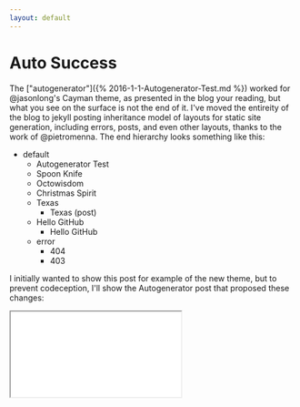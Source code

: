 ```yaml
---
layout: default
---
```


# Auto Success
The ["autogenerator"]({% 2016-1-1-Autogenerator-Test.md %}) worked for @jasonlong's Cayman theme, as presented in the blog your reading, but what you see on the surface is not the end of it. I've moved the entireity of the blog to jekyll posting inheritance model of layouts for static site generation, including errors, posts, and even other layouts, thanks to the work of @pietromenna. The end hierarchy looks something like this:
- default
  - Autogenerator Test
  - Spoon Knife
  - Octowisdom
  - Christmas Spirit
  - Texas
    - Texas \(post\)
  - Hello GitHub
    - Hello GitHub
  - error
    - 404
    - 403

I initially wanted to show this post for example of the new theme, but to prevent codeception, I'll show the Autogenerator post that proposed these changes:

<iframe src="{% 2016-1-1-Autogenerator-Test.md %}"></iframe>
